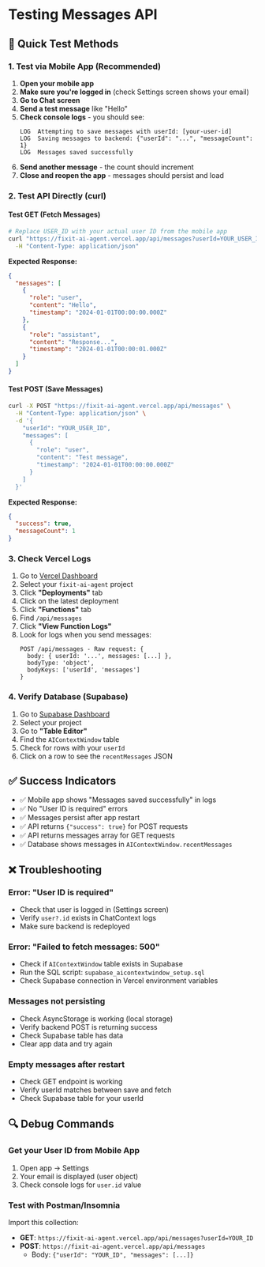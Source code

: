 # Testing Messages API

## 🧪 Quick Test Methods

### 1. Test via Mobile App (Recommended)

1. **Open your mobile app**
2. **Make sure you're logged in** (check Settings screen shows your email)
3. **Go to Chat screen**
4. **Send a test message** like "Hello"
5. **Check console logs** - you should see:
   ```
   LOG  Attempting to save messages with userId: [your-user-id]
   LOG  Saving messages to backend: {"userId": "...", "messageCount": 1}
   LOG  Messages saved successfully
   ```
6. **Send another message** - the count should increment
7. **Close and reopen the app** - messages should persist and load

### 2. Test API Directly (curl)

#### Test GET (Fetch Messages)
```bash
# Replace USER_ID with your actual user ID from the mobile app
curl "https://fixit-ai-agent.vercel.app/api/messages?userId=YOUR_USER_ID" \
  -H "Content-Type: application/json"
```

**Expected Response:**
```json
{
  "messages": [
    {
      "role": "user",
      "content": "Hello",
      "timestamp": "2024-01-01T00:00:00.000Z"
    },
    {
      "role": "assistant",
      "content": "Response...",
      "timestamp": "2024-01-01T00:00:01.000Z"
    }
  ]
}
```

#### Test POST (Save Messages)
```bash
curl -X POST "https://fixit-ai-agent.vercel.app/api/messages" \
  -H "Content-Type: application/json" \
  -d '{
    "userId": "YOUR_USER_ID",
    "messages": [
      {
        "role": "user",
        "content": "Test message",
        "timestamp": "2024-01-01T00:00:00.000Z"
      }
    ]
  }'
```

**Expected Response:**
```json
{
  "success": true,
  "messageCount": 1
}
```

### 3. Check Vercel Logs

1. Go to [Vercel Dashboard](https://vercel.com/dashboard)
2. Select your `fixit-ai-agent` project
3. Click **"Deployments"** tab
4. Click on the latest deployment
5. Click **"Functions"** tab
6. Find `/api/messages`
7. Click **"View Function Logs"**
8. Look for logs when you send messages:
   ```
   POST /api/messages - Raw request: {
     body: { userId: '...', messages: [...] },
     bodyType: 'object',
     bodyKeys: ['userId', 'messages']
   }
   ```

### 4. Verify Database (Supabase)

1. Go to [Supabase Dashboard](https://supabase.com/dashboard)
2. Select your project
3. Go to **"Table Editor"**
4. Find the `AIContextWindow` table
5. Check for rows with your `userId`
6. Click on a row to see the `recentMessages` JSON

## ✅ Success Indicators

- ✅ Mobile app shows "Messages saved successfully" in logs
- ✅ No "User ID is required" errors
- ✅ Messages persist after app restart
- ✅ API returns `{"success": true}` for POST requests
- ✅ API returns messages array for GET requests
- ✅ Database shows messages in `AIContextWindow.recentMessages`

## ❌ Troubleshooting

### Error: "User ID is required"
- Check that user is logged in (Settings screen)
- Verify `user?.id` exists in ChatContext logs
- Make sure backend is redeployed

### Error: "Failed to fetch messages: 500"
- Check if `AIContextWindow` table exists in Supabase
- Run the SQL script: `supabase_aicontextwindow_setup.sql`
- Check Supabase connection in Vercel environment variables

### Messages not persisting
- Check AsyncStorage is working (local storage)
- Verify backend POST is returning success
- Check Supabase table has data
- Clear app data and try again

### Empty messages after restart
- Check GET endpoint is working
- Verify userId matches between save and fetch
- Check Supabase table for your userId

## 🔍 Debug Commands

### Get your User ID from Mobile App
1. Open app → Settings
2. Your email is displayed (user object)
3. Check console logs for `user.id` value

### Test with Postman/Insomnia
Import this collection:
- **GET**: `https://fixit-ai-agent.vercel.app/api/messages?userId=YOUR_ID`
- **POST**: `https://fixit-ai-agent.vercel.app/api/messages`
  - Body: `{"userId": "YOUR_ID", "messages": [...]}`



